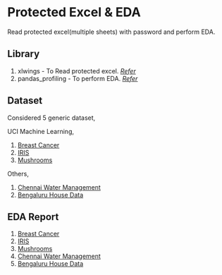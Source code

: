 # Protected Excel & EDA

Read protected excel(multiple sheets) with password and perform EDA.

## Library

1. xlwings - To Read protected excel. *[Refer](https://docs.xlwings.org/en/stable/)*
2. pandas_profiling - To perform EDA. *[Refer](https://pandas-profiling.github.io/pandas-profiling/docs/master/rtd/index.html)*

## Dataset

Considered 5 generic dataset,

UCI Machine Learning,
	
  1. [Breast Cancer](https://www.kaggle.com/uciml/breast-cancer-wisconsin-data)
  2. [IRIS](https://www.kaggle.com/uciml/iris)
  3. [Mushrooms](https://www.kaggle.com/uciml/mushroom-classification)

Others,

  1. [Chennai Water Management](https://www.kaggle.com/sudalairajkumar/chennai-water-management)
  2. [Bengaluru House Data](https://www.kaggle.com/amitabhajoy/bengaluru-house-price-data) 
  
## EDA Report

  1. [Breast Cancer](https://www.kaggle.com/uciml/breast-cancer-wisconsin-data)
  2. [IRIS](https://www.kaggle.com/uciml/iris)
  3. [Mushrooms](https://www.kaggle.com/uciml/mushroom-classification)
  4. [Chennai Water Management](https://www.kaggle.com/sudalairajkumar/chennai-water-management)
  5. [Bengaluru House Data](https://www.kaggle.com/amitabhajoy/bengaluru-house-price-data) 